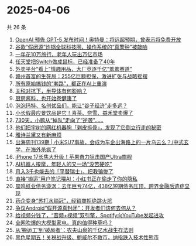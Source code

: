 # 2025-04-06

共 26 条

<!-- BEGIN 36KR -->
<!-- 最后更新时间 2025-04-06 06:10:40 +0800 -->
1. [OpenAI 预告 GPT-5 发布时间！奥特曼：将远超预期，曾表示将免费开放](https://36kr.com/p/3236549901696647)
1. [谷歌“假闭源”炸锅全球科技圈，操作系统的“真警钟”被敲响](https://36kr.com/p/3235662774763137)
1. [一年花10万旅行，老年人玩出万亿市场](https://36kr.com/p/3236508233973765)
1. [任天堂把Switch做成鼠标，已经准备了40年](https://36kr.com/p/3236693879176836)
1. [外卖平台“看上”情趣用品，大厂竞逐千亿“羞羞赛道”](https://36kr.com/p/3235821194782208)
1. [赣州首富的生死局：255亿巨额担保，激进扩张与战略摇摆](https://36kr.com/p/3235822619862279)
1. [所有原始搞钱的“套路”，都正在AI上重演](https://36kr.com/p/3235765541528837)
1. [关税对抗下，半导体有何影响？](https://36kr.com/p/3236005339692675)
1. [厨房酱料，也开始卷健康了](https://36kr.com/p/3235963606859398)
1. [泡泡玛特、名创优品们，能让“谷子经济”走多远？](https://36kr.com/p/3235931531230848)
1. [小长假最应景饮品是它！喜茶、奈雪、益禾堂卖爆了](https://36kr.com/p/3236568990285447)
1. [730天，小鹏从“掉队”走向了“逆袭”……](https://36kr.com/p/3235929124142728)
1. [他们把宇树的网红机器狗「剥皮拆骨」，发现了它倒立行走的秘密](https://36kr.com/p/3236954221411969)
1. [雅诗兰黛又有新麻烦](https://36kr.com/p/3235721920397312)
1. [出海周刊139期 | 小米SU7事故，会成为车企出海路上的一片乌云么？/中式玄学，在海外杀疯了](https://36kr.com/p/3235233473609730)
1. [iPhone 17长焦大升级！苹果奋力狙击国产Ultra旗舰](https://36kr.com/p/3235497796642311)
1. [AI机器人按摩，年轻人的又一场“没苦硬吃”](https://36kr.com/p/3236607209160706)
1. [月入3千也能去的「平替瑞士」，把我骗惨了](https://36kr.com/p/3236547228286593)
1. [直接“搬运”用户笔记喂AI：小红书正在偷走了你的隐私](https://36kr.com/p/3235377902790152)
1. [晨鸣纸业债务漩涡：去年巨亏74亿，438亿短期债务压顶，跨界金融后遗症显现](https://36kr.com/p/3235623094337545)
1. [药企变身“苏打水销冠”，经销商拒绝跳火坑](https://36kr.com/p/3235375659663365)
1. [争议Android“假开源真封闭”：开发者们该何去何从？](https://36kr.com/p/3236942009319049)
1. [给视频分钱了，“音频+视频”双引擎，Spotify向YouTube发起进攻](https://36kr.com/p/3235834028326537)
1. [全网吹爆的大模型家电，真的值得种草吗？](https://36kr.com/p/3235670472834690)
1. [从‘搬运工’到‘破局者’：农夫山泉的千亿水战生存法则](https://36kr.com/p/3235786660298757)
1. [黑色星期五！关税战升级、鲍威尔不救市，纳指跌入技术性熊市](https://36kr.com/p/3236526658987526)
<!-- END 36KR -->